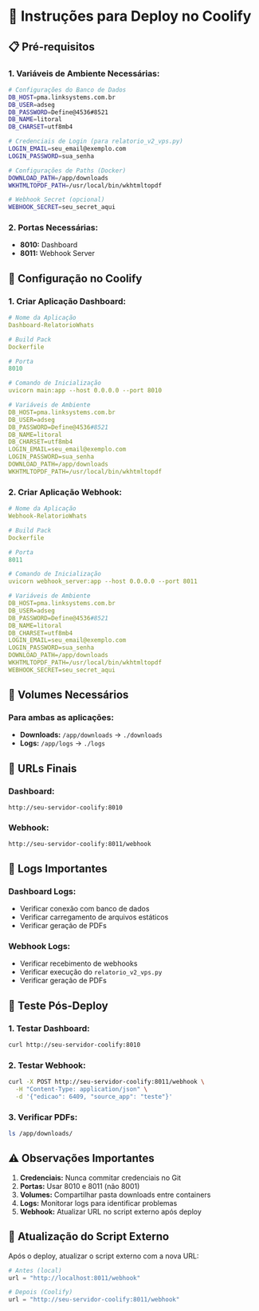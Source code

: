 # 🚀 Instruções para Deploy no Coolify

## 📋 **Pré-requisitos**

### **1. Variáveis de Ambiente Necessárias:**

```bash
# Configurações do Banco de Dados
DB_HOST=pma.linksystems.com.br
DB_USER=adseg
DB_PASSWORD=Define@4536#8521
DB_NAME=litoral
DB_CHARSET=utf8mb4

# Credenciais de Login (para relatorio_v2_vps.py)
LOGIN_EMAIL=seu_email@exemplo.com
LOGIN_PASSWORD=sua_senha

# Configurações de Paths (Docker)
DOWNLOAD_PATH=/app/downloads
WKHTMLTOPDF_PATH=/usr/local/bin/wkhtmltopdf

# Webhook Secret (opcional)
WEBHOOK_SECRET=seu_secret_aqui
```

### **2. Portas Necessárias:**
- **8010:** Dashboard
- **8011:** Webhook Server

## 🔧 **Configuração no Coolify**

### **1. Criar Aplicação Dashboard:**

```yaml
# Nome da Aplicação
Dashboard-RelatorioWhats

# Build Pack
Dockerfile

# Porta
8010

# Comando de Inicialização
uvicorn main:app --host 0.0.0.0 --port 8010

# Variáveis de Ambiente
DB_HOST=pma.linksystems.com.br
DB_USER=adseg
DB_PASSWORD=Define@4536#8521
DB_NAME=litoral
DB_CHARSET=utf8mb4
LOGIN_EMAIL=seu_email@exemplo.com
LOGIN_PASSWORD=sua_senha
DOWNLOAD_PATH=/app/downloads
WKHTMLTOPDF_PATH=/usr/local/bin/wkhtmltopdf
```

### **2. Criar Aplicação Webhook:**

```yaml
# Nome da Aplicação
Webhook-RelatorioWhats

# Build Pack
Dockerfile

# Porta
8011

# Comando de Inicialização
uvicorn webhook_server:app --host 0.0.0.0 --port 8011

# Variáveis de Ambiente
DB_HOST=pma.linksystems.com.br
DB_USER=adseg
DB_PASSWORD=Define@4536#8521
DB_NAME=litoral
DB_CHARSET=utf8mb4
LOGIN_EMAIL=seu_email@exemplo.com
LOGIN_PASSWORD=sua_senha
DOWNLOAD_PATH=/app/downloads
WKHTMLTOPDF_PATH=/usr/local/bin/wkhtmltopdf
WEBHOOK_SECRET=seu_secret_aqui
```

## 📁 **Volumes Necessários**

### **Para ambas as aplicações:**
- **Downloads:** `/app/downloads` → `./downloads`
- **Logs:** `/app/logs` → `./logs`

## 🔗 **URLs Finais**

### **Dashboard:**
```
http://seu-servidor-coolify:8010
```

### **Webhook:**
```
http://seu-servidor-coolify:8011/webhook
```

## 📝 **Logs Importantes**

### **Dashboard Logs:**
- Verificar conexão com banco de dados
- Verificar carregamento de arquivos estáticos
- Verificar geração de PDFs

### **Webhook Logs:**
- Verificar recebimento de webhooks
- Verificar execução do `relatorio_v2_vps.py`
- Verificar geração de PDFs

## 🎯 **Teste Pós-Deploy**

### **1. Testar Dashboard:**
```bash
curl http://seu-servidor-coolify:8010
```

### **2. Testar Webhook:**
```bash
curl -X POST http://seu-servidor-coolify:8011/webhook \
  -H "Content-Type: application/json" \
  -d '{"edicao": 6409, "source_app": "teste"}'
```

### **3. Verificar PDFs:**
```bash
ls /app/downloads/
```

## ⚠️ **Observações Importantes**

1. **Credenciais:** Nunca commitar credenciais no Git
2. **Portas:** Usar 8010 e 8011 (não 8001)
3. **Volumes:** Compartilhar pasta downloads entre containers
4. **Logs:** Monitorar logs para identificar problemas
5. **Webhook:** Atualizar URL no script externo após deploy

## 🔄 **Atualização do Script Externo**

Após o deploy, atualizar o script externo com a nova URL:

```python
# Antes (local)
url = "http://localhost:8011/webhook"

# Depois (Coolify)
url = "http://seu-servidor-coolify:8011/webhook"
``` 
